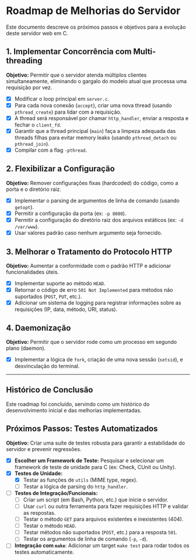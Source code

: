 # Roadmap de Melhorias do Servidor

Este documento descreve os próximos passos e objetivos para a evolução deste servidor web em C.

## 1. Implementar Concorrência com Multi-threading

**Objetivo:** Permitir que o servidor atenda múltiplos clientes simultaneamente, eliminando o gargalo do modelo atual que processa uma requisição por vez.

-   [x] Modificar o loop principal em `server.c`.
-   [x] Para cada nova conexão (`accept`), criar uma nova thread (usando `pthread_create`) para lidar com a requisição.
-   [x] A thread será responsável por chamar `http_handler`, enviar a resposta e fechar o `client_fd`.
-   [x] Garantir que a thread principal (`main`) faça a limpeza adequada das threads filhas para evitar memory leaks (usando `pthread_detach` ou `pthread_join`).
-   [x] Compilar com a flag `-pthread`.

## 2. Flexibilizar a Configuração

**Objetivo:** Remover configurações fixas (hardcoded) do código, como a porta e o diretório raiz.

-   [x] Implementar o parsing de argumentos de linha de comando (usando `getopt`).
-   [x] Permitir a configuração da porta (ex: `-p 8080`).
-   [x] Permitir a configuração do diretório raiz dos arquivos estáticos (ex: `-d /var/www`).
-   [x] Usar valores padrão caso nenhum argumento seja fornecido.

## 3. Melhorar o Tratamento do Protocolo HTTP

**Objetivo:** Aumentar a conformidade com o padrão HTTP e adicionar funcionalidades úteis.

-   [x] Implementar suporte ao método `HEAD`.
-   [x] Retornar o código de erro `501 Not Implemented` para métodos não suportados (`POST`, `PUT`, etc.).
-   [x] Adicionar um sistema de logging para registrar informações sobre as requisições (IP, data, método, URI, status).

## 4. Daemonização

**Objetivo:** Permitir que o servidor rode como um processo em segundo plano (daemon).

-   [x] Implementar a lógica de `fork`, criação de uma nova sessão (`setsid`), e desvinculação do terminal.

---

## Histórico de Conclusão

Este roadmap foi concluído, servindo como um histórico do desenvolvimento inicial e das melhorias implementadas.

## Próximos Passos: Testes Automatizados

**Objetivo:** Criar uma suíte de testes robusta para garantir a estabilidade do servidor e prevenir regressões.

-   [x] **Escolher um Framework de Teste:** Pesquisar e selecionar um framework de teste de unidade para C (ex: Check, CUnit ou Unity).
-   [x] **Testes de Unidade:**
    -   [x] Testar as funções de `utils` (MIME type, regex).
    -   [ ] Testar a lógica de parsing do `http_handler`.
-   [ ] **Testes de Integração/Funcionais:**
    -   [ ] Criar um script (em Bash, Python, etc.) que inicie o servidor.
    -   [ ] Usar `curl` ou outra ferramenta para fazer requisições HTTP e validar as respostas.
    -   [ ] Testar o método `GET` para arquivos existentes e inexistentes (404).
    -   [ ] Testar o método `HEAD`.
    -   [ ] Testar métodos não suportados (`POST`, etc.) para a resposta `501`.
    -   [ ] Testar os argumentos de linha de comando (`-p`, `-d`).
-   [ ] **Integração com `make`**: Adicionar um target `make test` para rodar todos os testes automaticamente.